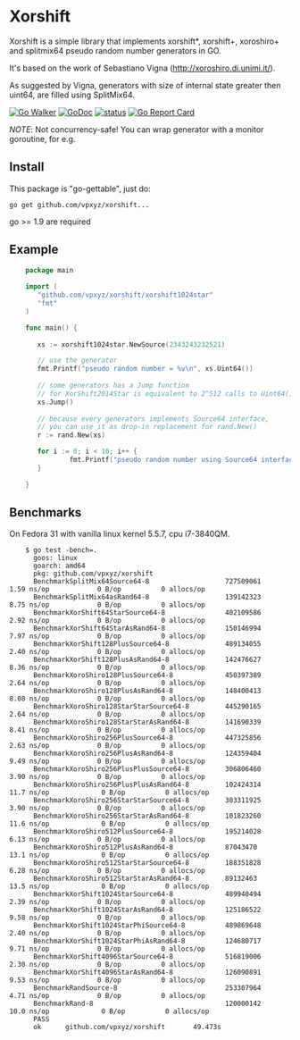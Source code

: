 # Xorshift

Xorshift is a simple library that implements xorshift*, xorshift+, xoroshiro+ and splitmix64 pseudo random number generators in GO.

It's based on the work of Sebastiano Vigna (http://xoroshiro.di.unimi.it/).

As suggested by Vigna, generators with size of internal state greater then uint64, are filled using SplitMix64.

[![Go Walker](https://img.shields.io/badge/Go%20Walker-API%20Documentation-green.svg?style=flat)](https://gowalker.org/github.com//vpxyz/xorshift)
[![GoDoc](https://godoc.org/github.com/vpxyz/xorshift?status.svg)](https://godoc.org/github.com/vpxyz/xorshift)
[![status](https://sourcegraph.com/api/repos/github.com/vpxyz/xorshift/.badges/status.svg)](https://sourcegraph.com/github.com/vpxyz/xorshift)
[![Go Report Card](https://goreportcard.com/badge/github.com/vpxyz/xorshift)](https://goreportcard.com/report/github.com/vpxyz/xorshift)

*NOTE*: Not concurrency-safe! You can wrap generator with a monitor goroutine, for e.g.

## Install

This package is "go-gettable", just do:

    go get github.com/vpxyz/xorshift...

go >= 1.9 are required

## Example




``` go
    package main
    
    import (
       "github.com/vpxyz/xorshift/xorshift1024star"
       "fmt"
    )

    func main() {
    
       xs := xorshift1024star.NewSource(2343243232521)

       // use the generator
       fmt.Printf("pseudo random number = %v\n", xs.Uint64())
       
       // some generators has a Jump function
       // for XorShift2014Star is equivalent to 2^512 calls to Uint64()
       xs.Jump() 
       
       // because every generators implements Source64 interface, 
       // you can use it as drop-in replacement for rand.New()
       r := rand.New(xs)

       for i := 0; i < 10; i++ {
		       fmt.Printf("pseudo random number using Source64 interface = %v\n", r.ExpFloat64())
	   }
       
    }
```

## Benchmarks

On Fedora 31 with vanilla linux kernel 5.5.7, cpu i7-3840QM.

``` shellsession
    $ go test -bench=.
      goos: linux
      goarch: amd64
      pkg: github.com/vpxyz/xorshift
      BenchmarkSplitMix64Source64-8                   727509061                1.59 ns/op            0 B/op          0 allocs/op
      BenchmarkSplitMix64asRand64-8                   139142323                8.75 ns/op            0 B/op          0 allocs/op
      BenchmarkXorShift64StarSource64-8               402109586                2.92 ns/op            0 B/op          0 allocs/op
      BenchmarkXorShift64StarAsRand64-8               150146994                7.97 ns/op            0 B/op          0 allocs/op
      BenchmarkXorShift128PlusSource64-8              489134055                2.40 ns/op            0 B/op          0 allocs/op
      BenchmarkXorShift128PlusAsRand64-8              142476627                8.36 ns/op            0 B/op          0 allocs/op
      BenchmarkXoroShiro128PlusSource64-8             450397389                2.64 ns/op            0 B/op          0 allocs/op
      BenchmarkXoroShiro128PlusAsRand64-8             148400413                8.08 ns/op            0 B/op          0 allocs/op
      BenchmarkXoroShiro128StarStarSource64-8         445290165                2.64 ns/op            0 B/op          0 allocs/op
      BenchmarkXoroShiro128StarStarAsRand64-8         141690339                8.41 ns/op            0 B/op          0 allocs/op
      BenchmarkXoroShiro256PlusSource64-8             447325856                2.63 ns/op            0 B/op          0 allocs/op
      BenchmarkXoroShiro256PlusAsRand64-8             124359404                9.49 ns/op            0 B/op          0 allocs/op
      BenchmarkXoroShiro256PlusPlusSource64-8         306806460                3.90 ns/op            0 B/op          0 allocs/op
      BenchmarkXoroShiro256PlusPlusAsRand64-8         102424314               11.7 ns/op             0 B/op          0 allocs/op
      BenchmarkXoroShiro256StarStarSource64-8         303311925                3.90 ns/op            0 B/op          0 allocs/op
      BenchmarkXoroShiro256StarStarAsRand64-8         101823260               11.6 ns/op             0 B/op          0 allocs/op
      BenchmarkXoroShiro512PlusSource64-8             195214028                6.13 ns/op            0 B/op          0 allocs/op
      BenchmarkXoroShiro512PlusAsRand64-8             87043470                13.1 ns/op             0 B/op          0 allocs/op
      BenchmarkXoroShiro512StarStarSource64-8         188351828                6.28 ns/op            0 B/op          0 allocs/op
      BenchmarkXoroShiro512StarStarAsRand64-8         89132463                13.5 ns/op             0 B/op          0 allocs/op
      BenchmarkXorShift1024StarSource64-8             489940494                2.39 ns/op            0 B/op          0 allocs/op
      BenchmarkXorShift1024StarAsRand64-8             125186522                9.58 ns/op            0 B/op          0 allocs/op
      BenchmarkXorShift1024StarPhiSource64-8          489869648                2.40 ns/op            0 B/op          0 allocs/op
      BenchmarkXorShift1024StarPhiAsRand64-8          124680717                9.71 ns/op            0 B/op          0 allocs/op
      BenchmarkXorShift4096StarSource64-8             516819006                2.30 ns/op            0 B/op          0 allocs/op
      BenchmarkXorShift4096StarAsRand64-8             126090891                9.53 ns/op            0 B/op          0 allocs/op
      BenchmarkRandSource-8                           253307964                4.71 ns/op            0 B/op          0 allocs/op
      BenchmarkRand-8                                 120000142               10.0 ns/op             0 B/op          0 allocs/op
      PASS
      ok      github.com/vpxyz/xorshift       49.473s

    
```
